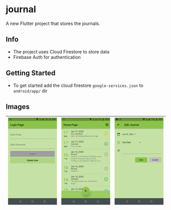 # journal

A new Flutter project that stores the journals.

## Info

- The project uses Cloud Firestore to store data
- Firebase Auth for authentication

## Getting Started

- To get started add the cloud firestore `google-services.json` to `android/app/` dir

## Images

| ![Login Page](screenshots/flutter_01.png) | ![Home Page](screenshots/flutter_02.png) | ![Edit Page](screenshots/flutter_03.png) |
| ----------------------------------------- | ---------------------------------------- | ---------------------------------------- |
